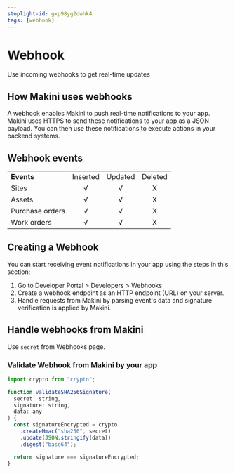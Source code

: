 ```yaml
---
stoplight-id: gxp98yg2dwhk4
tags: [webhook]
---
```


# Webhook

Use incoming webhooks to get real-time updates

## How Makini uses webhooks
A webhook enables Makini to push real-time notifications to your app. Makini uses HTTPS to send these notifications to your app as a JSON payload. You can then use these notifications to execute actions in your backend systems.

## Webhook events

|   |   |   |   |
|---|:---:|:---:|:---:|
|**Events**|Inserted|Updated|Deleted|
|Sites|√|√|X|
|Assets|√|√|X|
|Purchase orders|√|√|X|
|Work orders|√|√|X|


## Creating a Webhook

You can start receiving event notifications in your app using the steps in this section:

1. Go to Developer Portal > Developers > Webhooks
2. Create a webhook endpoint as an HTTP endpoint (URL) on your server.
3. Handle requests from Makini by parsing event's data and signature verification is applied by Makini.

## Handle webhooks from Makini
Use `secret` from Webhooks page.

### Validate Webhook from Makini by your app

```javascript
import crypto from "crypto";

function validateSHA256Signature(
  secret: string,
  signature: string,
  data: any
) {
  const signatureEncrypted = crypto
    .createHmac("sha256", secret)
    .update(JSON.stringify(data))
    .digest("base64");

  return signature === signatureEncrypted;
}

```